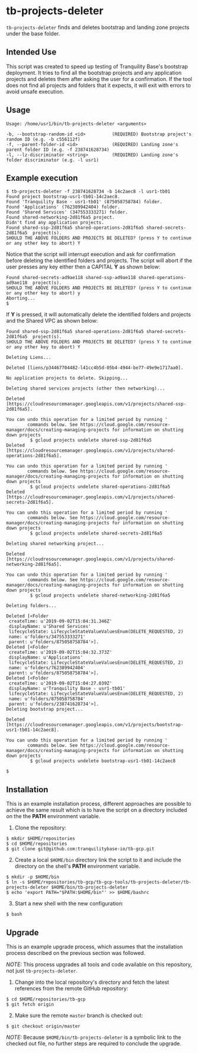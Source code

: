 tb-projects-deleter
=====================

`tb-projects-deleter` finds and deletes bootstrap and landing zone projects under the base folder.

Intended Use
------------

This script was created to speed up testing of Tranquility Base's bootstrap deployment. It tries to find all the bootstrap projects and any application projects and deletes them after asking the user for a confirmation. If the tool does not find all projects and folders that it expects, it will exit with errors to avoid unsafe execution.

Usage
-----

```
Usage: /home/usr1/bin/tb-projects-deleter <arguments>

-b, --bootstrap-random-id <id>          (REQUIRED) Bootstrap project's random ID (e.g. -b c556112f)
-f, --parent-folder-id <id>             (REQUIRED) Landing zone's parent folder ID (e.g. -f 238741628734)
-l, --lz-discriminator <string>         (REQUIRED) Landing zone's folder discriminator (e.g. -l usr1)
```

Example execution
-----------------

```
$ tb-projects-deleter -f 238741628734 -b 14c2aec8 -l usr1-tb01
Found project bootstrap-usr1-tb01-14c2aec8.
Found 'Tranquility Base - usr1-tb01' (875058758784) folder.
Found 'Applications' (762389942404) folder.
Found 'Shared Services' (347553333271) folder.
Found shared-networking-2d81f6a5 project.
Didn't find any application projects.
Found shared-ssp-2d81f6a5 shared-operations-2d81f6a5 shared-secrets-2d81f6a5  project(s).
SHOULD THE ABOVE FOLDERS AND PROJECTS BE DELETED? (press Y to continue or any other key to abort) Y
```

Notice that the script will interrupt execution and ask for confirmation before deleting the identified folders and projects. The script will abort if the user presses any key either then a CAPITAL **Y** as shown below:

```
Found shared-secrets-ad9ae118 shared-ssp-ad9ae118 shared-operations-ad9ae118  project(s).
SHOULD THE ABOVE FOLDERS AND PROJECTS BE DELETED? (press Y to continue or any other key to abort) y
Aborting...
$
```

If **Y** is pressed, it will automatically delete the identified folders and projects and the Shared VPC as shown below:

```
Found shared-ssp-2d81f6a5 shared-operations-2d81f6a5 shared-secrets-2d81f6a5  project(s).
SHOULD THE ABOVE FOLDERS AND PROJECTS BE DELETED? (press Y to continue or any other key to abort) Y

Deleting Liens...

Deleted [liens/p34467704482-l41cc4b5d-05b4-4944-be77-49e9e1717aa0].

No application projects to delete. Skipping...

Deleting shared services projects (other then networking)...

Deleted [https://cloudresourcemanager.googleapis.com/v1/projects/shared-ssp-2d81f6a5].

You can undo this operation for a limited period by running '
        commands below. See https://cloud.google.com/resource-manager/docs/creating-managing-projects for information on shutting down projects
         $ gcloud projects undelete shared-ssp-2d81f6a5
Deleted [https://cloudresourcemanager.googleapis.com/v1/projects/shared-operations-2d81f6a5].

You can undo this operation for a limited period by running '
        commands below. See https://cloud.google.com/resource-manager/docs/creating-managing-projects for information on shutting down projects
         $ gcloud projects undelete shared-operations-2d81f6a5
Deleted [https://cloudresourcemanager.googleapis.com/v1/projects/shared-secrets-2d81f6a5].

You can undo this operation for a limited period by running '
        commands below. See https://cloud.google.com/resource-manager/docs/creating-managing-projects for information on shutting down projects
         $ gcloud projects undelete shared-secrets-2d81f6a5

Deleting shared networking project...

Deleted [https://cloudresourcemanager.googleapis.com/v1/projects/shared-networking-2d81f6a5].

You can undo this operation for a limited period by running '
        commands below. See https://cloud.google.com/resource-manager/docs/creating-managing-projects for information on shutting down projects
         $ gcloud projects undelete shared-networking-2d81f6a5

Deleting folders...

Deleted [<Folder
 createTime: u'2019-09-02T15:04:31.346Z'
 displayName: u'Shared Services'
 lifecycleState: LifecycleStateValueValuesEnum(DELETE_REQUESTED, 2)
 name: u'folders/347553333271'
 parent: u'folders/875058758784'>].
Deleted [<Folder
 createTime: u'2019-09-02T15:04:32.373Z'
 displayName: u'Applications'
 lifecycleState: LifecycleStateValueValuesEnum(DELETE_REQUESTED, 2)
 name: u'folders/762389942404'
 parent: u'folders/875058758784'>].
Deleted [<Folder
 createTime: u'2019-09-02T15:04:27.039Z'
 displayName: u'Tranquility Base - usr1-tb01'
 lifecycleState: LifecycleStateValueValuesEnum(DELETE_REQUESTED, 2)
 name: u'folders/875058758784'
 parent: u'folders/238741628734'>].
Deleting bootstrap project...

Deleted [https://cloudresourcemanager.googleapis.com/v1/projects/bootstrap-usr1-tb01-14c2aec8].

You can undo this operation for a limited period by running '
        commands below. See https://cloud.google.com/resource-manager/docs/creating-managing-projects for information on shutting down projects
         $ gcloud projects undelete bootstrap-usr1-tb01-14c2aec8

$
```

Installation
------------

This is an example installation process, different approaches are possible to achieve the same result which is to have the script on a directory included on the the **PATH** environment variable.

1. Clone the repository:

```
$ mkdir $HOME/repositories
$ cd $HOME/repositories
$ git clone git@github.com:tranquilitybase-io/tb-gcp.git
```

2. Create a local `$HOME/bin` directory link the script to it and include the directory on the shell's **PATH** environment variable.

```
$ mkdir -p $HOME/bin
$ ln -s $HOME/repositories/tb-gcp/tb-gcp-tools/tb-projects-deleter/tb-projects-deleter $HOME/bin/tb-projects-deleter
$ echo 'export PATH="$PATH:$HOME/bin"' >> $HOME/bashrc
```

3. Start a new shell with the new configuration:

```
$ bash
```

Upgrade
-------

This is an example upgrade process, which assumes that the installation process described on the previous section was followed.

*NOTE:* This process upgrades all tools and code available on this repository, not just `tb-projects-deleter`.

1. Change into the local repository's directory and fetch the latest references from the remote GitHub repository:

```
$ cd $HOME/repositories/tb-gcp
$ git fetch origin
```

2. Make sure the remote `master` branch is checked out:

```
$ git checkout origin/master
```

*NOTE:* Because `$HOME/bin/tb-projects-deleter` is a symbolic link to the checked out file, no further steps are required to conclude the upgrade.
